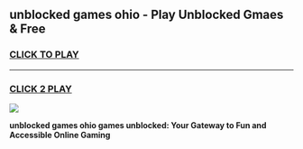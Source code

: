 
## unblocked games ohio - Play Unblocked Gmaes & Free
<h3>
<a href="https://news.freeplayer.one?title=unblocked_games_ohio&ref=16F">CLICK TO PLAY</a></h3>
<hr>

<h3>
<a href="https://news.freeplayer.one?title=unblocked_games_ohio&ref=16F">CLICK 2 PLAY</a>
  
</h3>

<a href="https://news.freeplayer.one?title=unblocked_games_ohio&ref=16F/"><img src="https://clearcache.store/games.png"></a>


**unblocked games ohio games unblocked: Your Gateway to Fun and Accessible Online Gaming**
